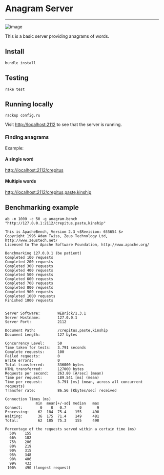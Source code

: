 # Anagram Server

---

![image](https://travis-ci.org/vishvish/moj.svg?branch=develop)

This is a basic server providing anagrams of words.

## Install

`bundle install`

## Testing

`rake test`

## Running locally

`rackup config.ru`

Visit [http://localhost:2112](http://localhost:2112) to see that the server is running.

### Finding anagrams

Example:

#### A single word

[http://localhost:2112/crepitus](http://localhost:2112/crepitus)

#### Multiple words

[http://localhost:2112/crepitus,paste,kinship](http://localhost:2112/crepitus,paste,kinship)

## Benchmarking example

	ab -n 1000 -c 50 -g anagram.bench "http://127.0.0.1:2112/crepitus,paste,kinship"
	
	This is ApacheBench, Version 2.3 <$Revision: 655654 $>
	Copyright 1996 Adam Twiss, Zeus Technology Ltd, http://www.zeustech.net/
	Licensed to The Apache Software Foundation, http://www.apache.org/
	
	Benchmarking 127.0.0.1 (be patient)
	Completed 100 requests
	Completed 200 requests
	Completed 300 requests
	Completed 400 requests
	Completed 500 requests
	Completed 600 requests
	Completed 700 requests
	Completed 800 requests
	Completed 900 requests
	Completed 1000 requests
	Finished 1000 requests
	
	
	Server Software:        WEBrick/1.3.1
	Server Hostname:        127.0.0.1
	Server Port:            2112
	
	Document Path:          /crepitus,paste,kinship
	Document Length:        127 bytes
	
	Concurrency Level:      50
	Time taken for tests:   3.791 seconds
	Complete requests:      100
	Failed requests:        0
	Write errors:           0
	Total transferred:      336000 bytes
	HTML transferred:       127000 bytes
	Requests per second:    263.80 [#/sec] (mean)
	Time per request:       189.541 [ms] (mean)
	Time per request:       3.791 [ms] (mean, across all concurrent requests)
	Transfer rate:          86.56 [Kbytes/sec] received
	
	Connection Times (ms)
	              min  mean[+/-sd] median   max
	Connect:        0    0   0.7      0       9
	Processing:    62  184  75.4    155     490
	Waiting:       36  175  71.4    149     481
	Total:         62  185  75.3    155     490
	
	Percentage of the requests served within a certain time (ms)
	  50%    155
	  66%    182
	  75%    206
	  80%    219
	  90%    315
	  95%    348
	  98%    406
	  99%    433
	 100%    490 (longest request)
